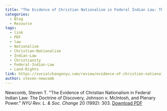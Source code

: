 ```yaml
---
title: "The Evidence of Christian Nationalism in Federal Indian Law: The Doctrine of Discovery, Johnson v. McIntosh, and Plenary Power"
categories:
  - Blog
  - Resource
tags:
  - link
  - PDF
  - law
  - Nationalism
  - Christian-Nationalism
  - Indian-Law 
  - Christianity
  - Federal-Indian-Law 
  - Land-Rights
link: https://socialchangenyu.com/review/evidence-of-christian-nationalism-in-federal-indian-law-the-doctrine-of-discovery-johnson-v-mcintosh-and-plenary-power-the/
author: steven-newcomb
---
```

Newcomb, Steven T. "The Evidence of Christian Nationalism in Federal Indian Law: The Doctrine of Discovery, Johnson v. McIntosh, and Plenary Power." *NYU Rev. L. & Soc. Change* 20 (1992): 303. [Download PDF](/assets/pdfs/Steven-Newcomb_RLSC_20.2.pdf)